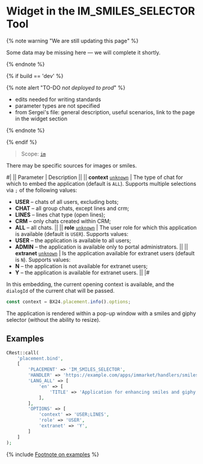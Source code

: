 # Widget in the IM_SMILES_SELECTOR Tool

{% note warning "We are still updating this page" %}

Some data may be missing here — we will complete it shortly.

{% endnote %}

{% if build == 'dev' %}

{% note alert "TO-DO _not deployed to prod_" %}

- edits needed for writing standards
- parameter types are not specified
- from Sergei's file: general description, useful scenarios, link to the page in the widget section

{% endnote %}

{% endif %}

> Scope: [`im`](../../scopes/permissions.md)

There may be specific sources for images or smiles.

#|
|| Parameter | Description ||
|| **context**
[`unknown`](../../data-types.md) | The type of chat for which to embed the application (default is `ALL`). Supports multiple selections via `;` of the following values: 
- **USER** – chats of all users, excluding bots;
- **CHAT** – all group chats, except lines and crm;
- **LINES** – lines chat type (open lines);
- **CRM** – only chats created within CRM;
- **ALL** – all chats.
 ||
|| **role**
[`unknown`](../../data-types.md) | The user role for which this application is available (default is `USER`). Supports values:
- **USER** – the application is available to all users;
- **ADMIN** – the application is available only to portal administrators.
 ||
|| **extranet**
[`unknown`](../../data-types.md) | Is the application available for extranet users (default is `N`). Supports values:
- **N** – the application is not available for extranet users;
- **Y** – the application is available for extranet users.
 ||
|#

In this embedding, the current opening context is available, and the `dialogId` of the current chat will be passed.

```js
const context = BX24.placement.info().options;
```

The application is rendered within a pop-up window with a smiles and giphy selector (without the ability to resize).

## Examples

```php
CRest::call(
    'placement.bind',
    [
        'PLACEMENT' => 'IM_SMILES_SELECTOR',
        'HANDLER' => 'https://example.com/apps/immarket/handlers/smiles_selector.php',
        'LANG_ALL' => [
            'en' => [
                'TITLE' => 'Application for enhancing smiles and giphy capabilities',
            ],
        ],
        'OPTIONS' => [
            'context' => 'USER;LINES',
            'role' => 'USER',
            'extranet' => 'Y',
        ]
    ]
);
```

{% include [Footnote on examples](../../../_includes/examples.md) %}